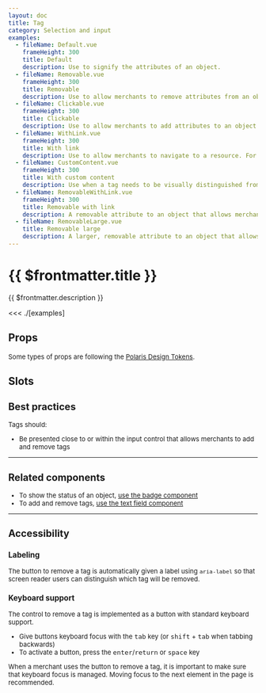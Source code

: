 ```yaml
---
layout: doc
title: Tag
category: Selection and input
examples:
  - fileName: Default.vue
    frameHeight: 300
    title: Default
    description: Use to signify the attributes of an object.
  - fileName: Removable.vue
    frameHeight: 300
    title: Removable
    description: Use to allow merchants to remove attributes from an object.
  - fileName: Clickable.vue
    frameHeight: 300
    title: Clickable
    description: Use to allow merchants to add attributes to an object.
  - fileName: WithLink.vue
    frameHeight: 300
    title: With link
    description: Use to allow merchants to navigate to a resource. For example a customer segment or a smart collection
  - fileName: CustomContent.vue
    frameHeight: 300
    title: With custom content
    description: Use when a tag needs to be visually distinguished from others, like when it's added automatically.
  - fileName: RemovableWithLink.vue
    frameHeight: 300
    title: Removable with link
    description: A removable attribute to an object that allows merchants to navigate to a resource.
  - fileName: RemovableLarge.vue
    title: Removable large
    description: A larger, removable attribute to an object that allows merchants to navigate to a resource.
---
```


# {{ $frontmatter.title }}

<Lede>

{{ $frontmatter.description }}

</Lede>

<Examples>

<<< ./[examples]

</Examples>

## Props

<div style="font-size: 0.8125rem">

Some types of props are following the [Polaris Design Tokens](https://polaris.shopify.com/tokens).

</div>

<PropsTable />

## Slots

<SlotsTable />

<div style="font-size: 0.8125rem">

## Best practices

Tags should:

- Be presented close to or within the input control that allows merchants to add and remove tags

---

## Related components

- To show the status of an object, [use the badge component](/components/Badge)
- To add and remove tags, [use the text field component](/components/TextField)

---

## Accessibility

### Labeling

The button to remove a tag is automatically given a label using `aria-label` so that screen reader users can distinguish which tag will be removed.

### Keyboard support

The control to remove a tag is implemented as a button with standard keyboard support.

- Give buttons keyboard focus with the <kbd>tab</kbd> key (or <kbd>shift</kbd> + <kbd>tab</kbd> when tabbing backwards)
- To activate a button, press the <kbd>enter</kbd>/<kbd>return</kbd> or <kbd>space</kbd> key

When a merchant uses the button to remove a tag, it is important to make sure that keyboard focus is managed. Moving focus to the next element in the page is recommended.

</div>
